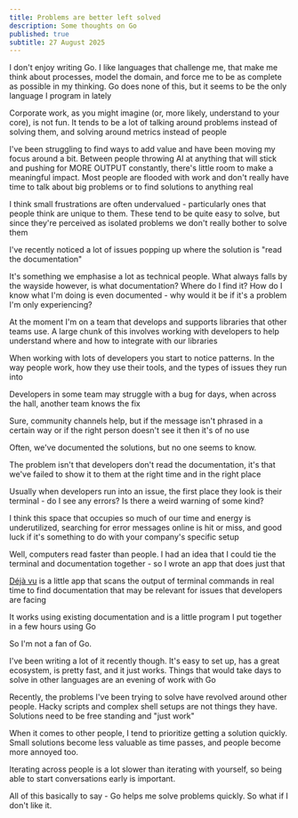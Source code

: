 ```yaml
---
title: Problems are better left solved
description: Some thoughts on Go
published: true
subtitle: 27 August 2025
---
```

I don't enjoy writing Go. I like languages that challenge me, that make me think about processes, model the domain, and force me to be as complete as possible in my thinking. Go does none of this, but it seems to be the only language I program in lately

Corporate work, as you might imagine (or, more likely, understand to your core), is not fun. It tends to be a lot of talking around problems instead of solving them, and solving around metrics instead of people

I've been struggling to find ways to add value and have been moving my focus around a bit. Between people throwing AI at anything that will stick and pushing for MORE OUTPUT constantly, there's little room to make a meaningful impact. Most people are flooded with work and don't really have time to talk about big problems or to find solutions to anything real

I think small frustrations are often undervalued - particularly ones that people think are unique to them. These tend to be quite easy to solve, but since they're perceived as isolated problems we don't really bother to solve them

I've recently noticed a lot of issues popping up where the solution is "read the documentation"

It's something we emphasise a lot as technical people. What always falls by the wayside however, is what documentation? Where do I find it? How do I know what I'm doing is even documented - why would it be if it's a problem I'm only experiencing?

At the moment I'm on a team that develops and supports libraries that other teams use. A large chunk of this involves working with developers to help understand where and how to integrate with our libraries

When working with lots of developers you start to notice patterns. In the way people work, how they use their tools, and the types of issues they run into

Developers in some team may struggle with a bug for days, when across the hall, another team knows the fix

Sure, community channels help, but if the message isn't phrased in a certain way or if the right person doesn't see it then it's of no use

Often, we've documented the solutions, but no one seems to know.

The problem isn't that developers don't read the documentation, it's that we've failed to show it to them at the right time and in the right place

Usually when developers run into an issue, the first place they look is their terminal - do I see any errors? Is there a weird warning of some kind?

I think this space that occupies so much of our time and energy is underutilized, searching for error messages online is hit or miss, and good luck if it's something to do with your company's specific setup

Well, computers read faster than people. I had an idea that I could tie the terminal and documentation together - so I wrote an app that does just that

[Déjà vu](https://github.com/sftsrv/dejavu) is a little app that scans the output of terminal commands in real time to find documentation that may be relevant for issues that developers are facing

It works using existing documentation and is a little program I put together in a few hours using Go

So I'm not a fan of Go.

I've been writing a lot of it recently though. It's easy to set up, has a great ecosystem, is pretty fast, and it just works. Things that would take days to solve in other languages are an evening of work with Go

Recently, the problems I've been trying to solve have revolved around other people. Hacky scripts and complex shell setups are not things they have. Solutions need to be free standing and "just work"

When it comes to other people, I tend to prioritize getting a solution quickly. Small solutions become less valuable as time passes, and people become more annoyed too.

Iterating across people is a lot slower than iterating with yourself, so being able to start conversations early is important.

All of this basically to say - Go helps me solve problems quickly. So what if I don't like it.